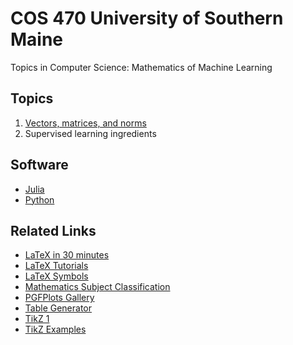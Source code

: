 # COS 470 University of Southern Maine
Topics in Computer Science: Mathematics of Machine Learning


## Topics
1. [Vectors, matrices, and norms](topsum.md)
2. Supervised learning ingredients 

## Software

* [Julia]()
* [Python]()


## Related Links

* [LaTeX in 30 minutes](https://www.overleaf.com/learn/latex/Learn_LaTeX_in_30_minutes)
* [LaTeX Tutorials](https://www.overleaf.com/learn/latex/Tutorials)
* [LaTeX Symbols](https://www.cmor-faculty.rice.edu/~heinken/latex/symbols.pdf)
* [Mathematics Subject Classification](https://mathscinet.ams.org/mathscinet/msc/msc2020.html)
* [PGFPlots Gallery](https://pgfplots.sourceforge.net/gallery.html)
* [Table Generator](https://www.tablesgenerator.com)
* [TikZ 1](https://www.overleaf.com/learn/latex/TikZ_package)
* [TikZ Examples](https://texample.net)
